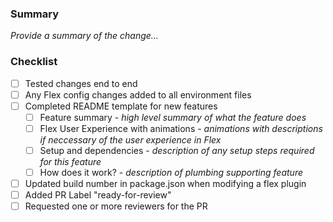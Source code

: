 ### Summary

_Provide a summary of the change..._

### Checklist
- [ ] Tested changes end to end
- [ ] Any Flex config changes added to all environment files
- [ ] Completed README template for new features
  - [ ] Feature summary - _high level summary of what the feature does_
  - [ ] Flex User Experience with animations - _animations with descriptions if neccessary of the user experience in Flex_
  - [ ] Setup and dependencies - _description of any setup steps required for this feature_
  - [ ] How does it work? - _description of plumbing supporting feature_
- [ ] Updated build number in package.json when modifying a flex plugin
- [ ] Added PR Label "ready-for-review"
- [ ] Requested one or more reviewers for the PR
